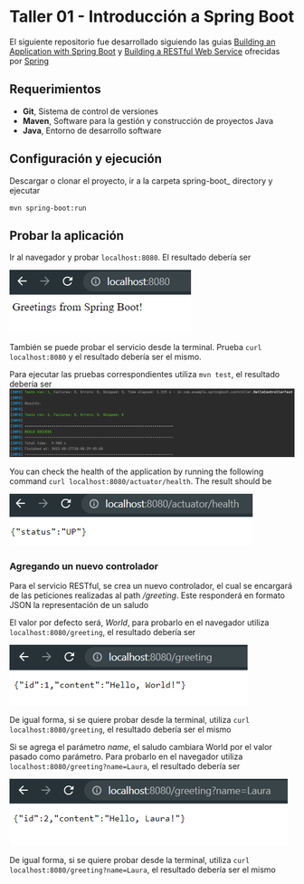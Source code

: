 # Taller 01 - Introducción a Spring Boot

El siguiente repositorio fue desarrollado siguiendo las guias [Building an Application with Spring Boot](https://spring.io/guides/gs/spring-boot/) y [Building a RESTful Web Service](https://spring.io/guides/gs/rest-service/) ofrecidas por [Spring](https://spring.io/)

## Requerimientos

* **Git**, Sistema de control de versiones
* **Maven**, Software para la gestión y construcción de proyectos Java
* **Java**, Entorno de desarrollo software


## Configuración y ejecución  
Descargar o clonar el proyecto, ir a la carpeta spring-boot_ directory y ejecutar
```
mvn spring-boot:run
```

## Probar la aplicación 
Ir al navegador y probar `localhost:8080`. El resultado debería ser 

![SimpleWeb](img/SimpleWeb.png)

También se puede probar el servicio desde la terminal. Prueba `curl localhost:8080` y el resultado debería ser el mismo. 

Para ejecutar las pruebas correspondientes utiliza `mvn test`, el resultado debería ser
![run test](img/runTest.png)

You can check the health of the application by running the following command `curl localhost:8080/actuator/health`. The result should be 

![Check health](img/checkHealth.png)

### Agregando un nuevo controlador 
 Para el servicio RESTful, se crea un nuevo controlador, el cual se encargará de las peticiones realizadas al path _/greeting_. Este responderá en formato JSON la representación de un saludo 

El valor por defecto será, _World_, para probarlo en el navegador utiliza `localhost:8080/greeting`, el resultado debería ser 

![testService](img/TestService.png)

De igual forma, si se quiere probar desde la terminal, utiliza `curl localhost:8080/greeting`, el resultado debería ser el mismo

Si se agrega el parámetro _name_, el saludo cambiara World por el valor pasado como parámetro. Para probarlo en el navegador utiliza `localhost:8080/greeting?name=Laura`, el resultado debería ser 

![testService](img/TestService2.png)

De igual forma, si se quiere probar desde la terminal, utiliza `curl localhost:8080/greeting?name=Laura`, el resultado debería ser el mismo
